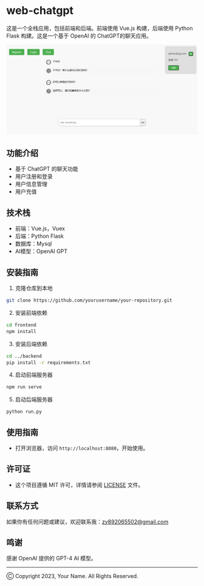 # web-chatgpt

这是一个全栈应用，包括前端和后端。前端使用 Vue.js 构建，后端使用 Python Flask 构建。这是一个基于 OpenAI 的 ChatGPT的聊天应用。

![image text](https://github.com/yang-smith/web-chatgpt/blob/main/img/home.png)

## 功能介绍

- 基于 ChatGPT 的聊天功能
- 用户注册和登录
- 用户信息管理
- 用户充值

## 技术栈

- 前端：Vue.js，Vuex
- 后端：Python Flask
- 数据库：Mysql
- AI模型：OpenAI GPT

## 安装指南

1. 克隆仓库到本地

```bash
git clone https://github.com/yourusername/your-repository.git
```

2. 安装前端依赖

```bash
cd frontend
npm install
```

3. 安装后端依赖

```bash
cd ../backend
pip install -r requirements.txt
```

4. 启动前端服务器

```bash
npm run serve
```

5. 启动后端服务器

```bash
python run.py
```

## 使用指南

- 打开浏览器，访问 `http://localhost:8080`，开始使用。

## 许可证

- 这个项目遵循 MIT 许可，详情请参阅 [LICENSE](LICENSE) 文件。

## 联系方式

如果你有任何问题或建议，欢迎联系我：zy892065502@gmail.com

## 鸣谢

感谢 OpenAI 提供的 GPT-4 AI 模型。

---

Ⓒ Copyright 2023, Your Name. All Rights Reserved.